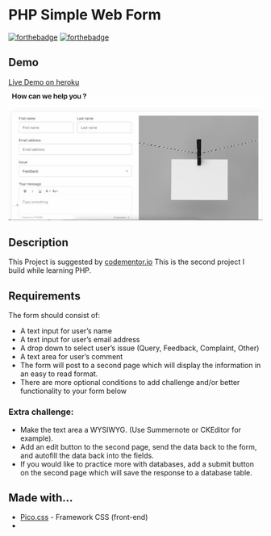 # PHP Simple Web Form

[![forthebadge](http://forthebadge.com/images/badges/built-with-love.svg)](http://forthebadge.com)
[![forthebadge](https://forthebadge.com/images/badges/0-percent-optimized.svg)](http://forthebadge.com)

## Demo

[Live Demo on heroku](https://php01-virtualdice.herokuapp.com/)

![screenshot](screenshot.jpeg)

## Description

This Project is suggested by [codementor.io](https://www.codementor.io/projects/web/create-a-contact-form-b2n9ltrdy1)
This is the second project I build while learning PHP.

## Requirements
The form should consist of:
-   A text input for user’s name
-   A text input for user’s email address
-   A drop down to select user’s issue (Query, Feedback, Complaint, Other)
-   A text area for user’s comment
-   The form will post to a second page which will display the information in an easy to read format.
-   There are more optional conditions to add challenge and/or better functionality to your form below

### Extra challenge:

-   Make the text area a WYSIWYG. (Use Summernote or CKEditor for example).
-   Add an edit button to the second page, send the data back to the form, and autofill the data back into the fields.
-   If you would like to practice more with databases, add a submit button on the second page which will save the response to a database table.



## Made with...

-   [Pico.css](https://picocss.com/) - Framework CSS (front-end)
-   